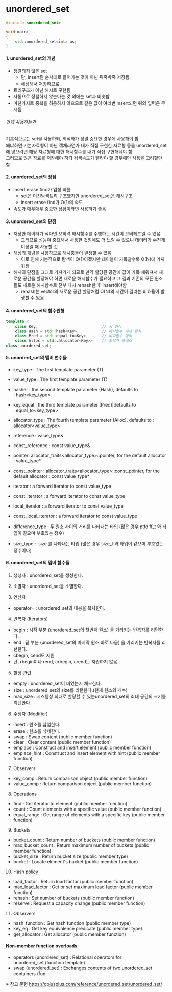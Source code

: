 # unordered_set

```C++
#include <unordered_set>

void main()
{
    std::unordered_set<int> us;
}
```

#### 1. unordered_set의 개념
- 정렬되지 않은 set
	- 단, insert된 순서대로 들어가는 것이 아닌 뒤죽박죽 저장됨
	- 해싱해서 저장하므로
- 트리구조가 아닌 해시로 구현됨
- 자동으로 정렬하지 않는다는 것 외에는 set과 비슷함
- 마찬가지로 중복을 허용하지 않으므로 같은 값이 여러번 insert되면 뒤의 입력은 무시됨

###### 언제 사용하는가
기본적으로는 set을 사용하되, 최적화가 정말 중요한 경우에 사용해야 함  
왜냐하면 기본자료형이 아닌 객체라던가 내가 직접 구현한 자료형 등을 unordered_set에 넣으려면 해당 자료형에 대한 해시함수를 내가 직접 구현해줘야 함  
그러므로 많은 자료를 저장해야 하되 검색속도가 빨라야 할 경우에만 사용을 고려할만 함  

#### 2. unordered_set의 장점
- insert erase find가 엄청 빠름  
	- set은 이진탐색트리 구조였지만 unordered_set은 해시구조
	- insert erase find가 O(1)의 속도
- 속도가 매우매우 중요한 상황이라면 사용하기 좋음

#### 3. unordered_set의 단점
- 저장한 데이터가 적다면 오히려 해시함수를 수행하는 시간이 오버헤드일 수 있음
	- 그러므로 성능이 중요해서 사용한 것임에도 더 느릴 수 있으니 데이터가 수천개 이상일 때 사용할 것
- 해싱의 개념을 사용하므로 해시충돌이 발생할 수 있음
	- 이로 인해 기본적으로 탐색이 O(1)이겠지만 테이블이 가득찰수록 O(N)에 가까워짐
- 해시의 단점을 그대로 가져가게 되므로 만약 할당된 공간에 값이 가득 채워져서 새로운 공간을 할당해야 하면 새로운 해시함수가 필요하고 그 결과 기존의 모든 원소들도 새로운 해시함수로 전부 다시 rehash한 후 insert해야함
	- rehash는 vector의 새로운 공간 할당처럼 O(N)의 시간이 걸리는 비효율이 발생할 수 있음

#### 4. unordered_set의 함수원형
```c++
template < 
	class Key,                            // 키 형식
	class Hash = std::hash<Key>,          // 해시함수 개체 형식
	class Pred = std::equal_to<Key>,      // 비교함수 형식
	class Alloc = std::allocator<Key>>    // 할당자 클래스
class unordered_set;
```

#### 5. unorderd_set의 멤버 변수들
- key_type : The first template parameter (T)	
- value_type : The first template parameter (T)	

- hasher : the second template parameter (Hash), defaults to : hash<key_type>
- key_equal : the third template parameter (Pred)|defaults to : equal_to<key_type>
- allocator_type : The fourth template parameter (Alloc), defaults to : allocator<value_type>

- reference : value_type&	
- const_reference : const value_type&	

- pointer: 	allocator_traits<allocator_type>::pointer, for the default allocator : value_type*
- const_pointer : allocator_traits<allocator_type>::const_pointer, 
			     for the default allocator : const value_type*

- iterator : a forward iterator to const value_type
- const_iterator : a forward iterator to const value_type
- local_iterator : a forward iterator to const value_type
- const_local_iterator : a forward iterator to const value_type

- difference_type : 두 원소 사이의 거리를 나타내는 타입 (많은 경우 ptfdiff_t 와 타입이 같으며 부호있는 정수)
- size_type :  size 를 나타내는 타입 (많은 경우 size_t 와 타입이 같으며 부호없는 정수이다)

#### 6. unordered_set의 멤버 함수들
1) 생성자 : unordered_set을 생성한다.
2) 소멸자 : unordered_set을 소멸한다.

3) 연산자
- operator= : unordered_set의 내용을 복사한다.

4) 반복자 (Iterators)
- begin : 시작 부분 (unordered_set의 첫번째 원소) 을 가리키는 반복자를 리턴한다.
- end : 끝 부분 (unordered_set의 마지막 원소 바로 다음) 을 가리키는 반복자를 리턴한다.
- cbegin, cend도 지원
- 단, rbegin이나 rend, crbegin, crend는 지원하지 않음

5) 할당 관련
- empty : unordered_set이 비었는지 체크한다.
- size	: unordered_set의 size를 리턴한다.(현재 원소의 개수)
- max_size : 시스템상 최대로 할당할 수 있는unordered_set의 최대 공간의 크기를 리턴한다.

6) 수정자 (Modifier)
- insert : 원소를 삽입한다.
- erase :  원소를 삭제한다.
- swap : Swap content (public member function)
- clear : Clear content (public member function)
- emplace : Construct and insert element (public member function)
- emplace_hint : Construct and insert element with hint (public member function)

7) Observers
- key_comp : Return comparison object (public member function)
- value_comp : Return comparison object (public member function)

8) Operations
- find	: Get iterator to element (public member function)
- count : Count elements with a specific value (public member function)
- equal_range : Get range of elements with a specific key (public member function)

9) Buckets
- bucket_count : Return number of buckets (public member function)
- max_bucket_count : Return maximum number of buckets (public member function)
- bucket_size : Return bucket size (public member type)
- bucket : Locate element's bucket (public member function)

10) Hash policy
- load_factor : Return load factor (public member function)
- max_load_factor : Get or set maximum load factor (public member function)
- rehash : Set number of buckets (public member function)
- reserve : Request a capacity change (public member function)

11) Observers
- hash_function : Get hash function (public member type)
- key_eq : Get key equivalence predicate (public member type)
- get_allocator : Get allocator (public member function)

#### Non-member function overloads
- operators (unordered_set) : Relational operators for unordered_set (function template)
- swap (unordered_set) : Exchanges contents of two unordered_set containers (fun






※ 참고 문헌
https://cplusplus.com/reference/unordered_set/unordered_set/